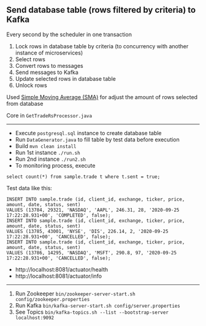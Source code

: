 ## Send database table (rows filtered by criteria) to Kafka

Every second by the scheduler in one transaction
1. Lock rows in database table by criteria (to concurrency with another instance of microservices)
1. Select rows
1. Convert rows to messages
1. Send messages to Kafka
1. Update selected rows in database table
1. Unlock rows

Used [Simple Moving Average (SMA)](https://www.investopedia.com/terms/s/sma.asp)
for adjust the amount of rows selected from database 

Core in `GetTradeRsProcessor.java`

***

* Execute `postgresql.sql` instance to create database table
* Run `DataGenerator.java` to fill table by test data before execution
* Build `mvn clean install`
* Run 1st instance `./run.sh`
* Run 2nd instance `./run2.sh`
* To monitoring process, execute
```postgresql
select count(*) from sample.trade t where t.sent = true;
```

Test data like this:
```postgresql
INSERT INTO sample.trade (id, client_id, exchange, ticker, price, amount, date, status, sent) 
VALUES (13784, 29321, 'NASDAQ', 'AAPL', 246.31, 28, '2020-09-25 17:22:28.931+00', 'COMPLETED', false);
INSERT INTO sample.trade (id, client_id, exchange, ticker, price, amount, date, status, sent) 
VALUES (13785, 43001, 'NYSE', 'DIS', 226.14, 2, '2020-09-25 17:22:28.931+00', 'CANCELLED', false);
INSERT INTO sample.trade (id, client_id, exchange, ticker, price, amount, date, status, sent) 
VALUES (13786, 14295, 'NASDAQ', 'MSFT', 290.8, 97, '2020-09-25 17:22:28.931+00', 'CANCELLED', false);
```

- http://localhost:8081/actuator/health
- http://localhost:8081/actuator/info

***

1. Run Zookeeper `bin/zookeeper-server-start.sh config/zookeeper.properties`
1. Run Kafka `bin/kafka-server-start.sh config/server.properties`
1. See Topics `bin/kafka-topics.sh --list --bootstrap-server localhost:9092`
